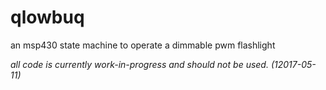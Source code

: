 # qlowbuq
an msp430 state machine to operate a dimmable pwm flashlight 

_all code is currently work-in-progress and should not be used. (12017-05-11)_
